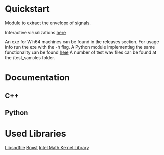 # Quickstart
Module to extract the envelope of signals.

Interactive visualizations [here](https://envelope.netlify.app/).

An exe for Win64 machines can be found in the releases section. For usage info run the exe with the -h flag.
A Python module implementing the same functionality can be found [here](https://pypi.org/project/signal-envelope/)
A number of test wav files can be found at the /test_samples folder.


# Documentation

## C++

## Python


# Used Libraries

[Libsndfile](http://www.mega-nerd.com/libsndfile/)
[Boost](https://www.boost.org/)
[Intel Math Kernel Library](https://software.intel.com/content/www/us/en/develop/tools/oneapi/components/onemkl.html#gs.9syxj0)